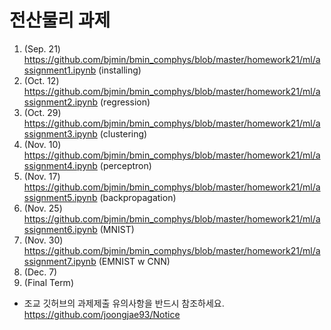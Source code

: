 
# 전산물리 과제

1. (Sep. 21) https://github.com/bjmin/bmin_comphys/blob/master/homework21/ml/assignment1.ipynb (installing)
2. (Oct. 12) https://github.com/bjmin/bmin_comphys/blob/master/homework21/ml/assignment2.ipynb (regression)
3. (Oct. 29) https://github.com/bjmin/bmin_comphys/blob/master/homework21/ml/assignment3.ipynb (clustering)
4. (Nov. 10) https://github.com/bjmin/bmin_comphys/blob/master/homework21/ml/assignment4.ipynb (perceptron)
5. (Nov. 17) https://github.com/bjmin/bmin_comphys/blob/master/homework21/ml/assignment5.ipynb (backpropagation)
6. (Nov. 25) https://github.com/bjmin/bmin_comphys/blob/master/homework21/ml/assignment6.ipynb (MNIST)
7. (Nov. 30) https://github.com/bjmin/bmin_comphys/blob/master/homework21/ml/assignment7.ipynb (EMNIST w CNN)
8. (Dec. 7)
9. (Final Term)


* 조교 깃허브의 과제제출 유의사항을 반드시 참조하세요.  https://github.com/joongjae93/Notice
